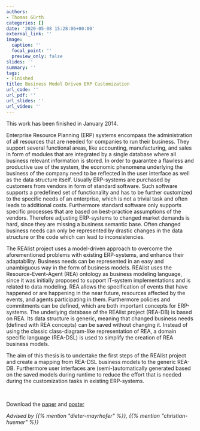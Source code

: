 ```yaml
---
authors:
- Thomas Gürth
categories: []
date: '2020-05-08 15:28:06+00:00'
external_link: ''
image:
  caption: ''
  focal_point: ''
  preview_only: false
slides: ''
summary: ''
tags:
- Finished
title: Business Model Driven ERP Customization
url_code: ''
url_pdf: ''
url_slides: ''
url_video: ''
---
```


This work has been finished in January 2014.

Enterprise Resource Planning (ERP) systems encompass the administration of all resources that are needed for companies to run their business. They support several functional areas, like accounting, manufacturing, and sales in form of modules that are integrated by a single database where all business relevant information is stored. In order to guarantee a flawless and productive use of the system, the economic phenomena underlying the business of the company need to be reflected in the user interface as well as the data structure itself. Usually ERP-systems are purchased by customers from vendors in form of standard software. Such software supports a predefined set of functionality and has to be further customized to the specific needs of an enterprise, which is not a trivial task and often leads to additional costs. Furthermore standard software only supports specific processes that are based on best-practice assumptions of the vendors. Therefore adjusting ERP-systems to changed market demands is hard, since they are missing a business semantic base. Often changed business needs can only be represented by drastic changes in the data structure or the code which can lead to inconsistencies.

The REAlist project uses a model-driven approach to overcome the aforementioned problems with existing ERP-systems, and enhance their adaptability. Business needs can be represented in an easy and unambiguous way in the form of business models. REAlist uses the Resource-Event-Agent (REA) ontology as business modeling language, since it was initially proposed to support IT-system implementations and is related to data modeling. REA allows the specification of events that have happened or are happening in the near future, resources affected by the events, and agents participating in them. Furthermore policies and commitments can be defined, which are both important concepts for ERP-systems. The underlying database of the REAlist project (REA-DB) is based on REA. Its data structure is generic, meaning that changed business needs (defined with REA concepts) can be saved without changing it. Instead of using the classic class-diagram-like representation of REA, a domain specific language (REA-DSL) is used to simplify the creation of REA business models.

The aim of this thesis is to undertake the first steps of the REAlist project and create a mapping from REA-DSL business models to the generic REA-DB. Furthermore user interfaces are (semi-)automatically generated based on the saved models during runtime to reduce the effort that is needed during the customization tasks in existing ERP-systems.

&nbsp;

 Download the [paper](https://www.big.tuwien.ac.at/app/uploads/2016/10/Gürth_paper.pdf) and [poster](https://www.big.tuwien.ac.at/app/uploads/2016/10/Gürth_poster.pdf)

*Advised by {{% mention "dieter-mayrhofer" %}}, {{% mention "christian-huemer" %}}*